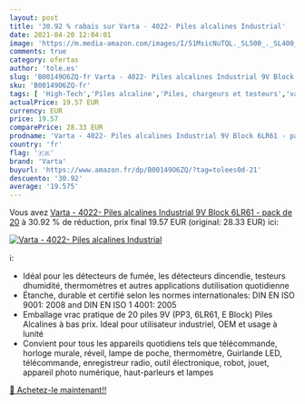 ```yaml
---
layout: post
title: '30.92 % rabais sur Varta - 4022- Piles alcalines Industrial'
date: 2021-04-20 12:04:01
image: 'https://m.media-amazon.com/images/I/51MsicNuTQL._SL500_._SL400_.jpg'
comments: true
category: ofertas
author: 'tole.es'
slug: 'B00149O6ZQ-fr Varta - 4022- Piles alcalines Industrial 9V Block 6LR61 -...'
sku: 'B00149O6ZQ-fr'
tags: [ 'High-Tech','Piles alcaline','Piles, chargeurs et testeurs','varta', ]
actualPrice: 19.57 EUR
currency: EUR
price: 19.57
comparePrice: 28.33 EUR
prodname: 'Varta - 4022- Piles alcalines Industrial 9V Block 6LR61 - pack de 20'
country: 'fr'
flag: '🇫🇷'
brand: 'Varta'
buyurl: 'https://www.amazon.fr/dp/B00149O6ZQ/?tag=tolees0d-21'
descuento: '30.92'
average: '19.575'
---
```


Vous avez [Varta - 4022- Piles alcalines Industrial 9V Block 6LR61 - pack de 20](https://www.amazon.fr/dp/B00149O6ZQ/?tag=tolees0d-21)  à  30.92 % de réduction, prix final  19.57 EUR (original: 28.33 EUR) ici:

[![Varta - 4022- Piles alcalines Industrial](https://m.media-amazon.com/images/I/51MsicNuTQL._SL500_._SL400_.jpg)](https://www.amazon.fr/dp/B00149O6ZQ/?tag=tolees0d-21)

ℹ️:

- Idéal pour les détecteurs de fumée, les détecteurs dincendie, testeurs dhumidité, thermomètres et autres applications dutilisation quotidienne
- Étanche, durable et certifié selon les normes internationales: DIN EN ISO 9001: 2008 and DIN EN ISO 1 4001: 2005
- Emballage vrac pratique de 20 piles 9V (PP3, 6LR61, E Block) Piles Alcalines à bas prix. Ideal pour utilisateur industriel, OEM et usage à lunité
- Convient pour tous les appareils quotidiens tels que télécommande, horloge murale, réveil, lampe de poche, thermomètre, Guirlande LED, télécommande, enregistreur radio, outil électronique, robot, jouet, appareil photo numérique, haut-parleurs et lampes

[🛒 Achetez-le maintenant!!](https://www.amazon.fr/dp/B00149O6ZQ/?tag=tolees0d-21)
